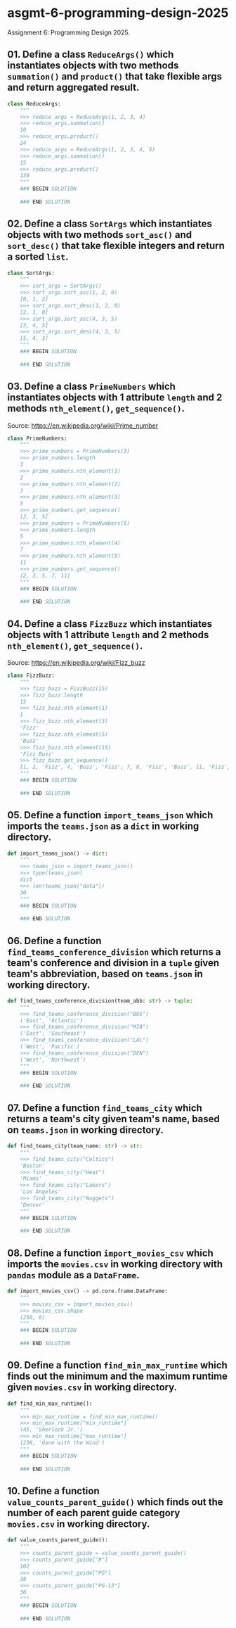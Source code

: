 # asgmt-6-programming-design-2025
Assignment 6: Programming Design 2025.

## 01. Define a class `ReduceArgs()` which instantiates objects with two methods `summation()` and `product()` that take flexible args and return aggregated result.

```python
class ReduceArgs:
    """
    >>> reduce_args = ReduceArgs(1, 2, 3, 4)
    >>> reduce_args.summation()
    10
    >>> reduce_args.product()
    24
    >>> reduce_args = ReduceArgs(1, 2, 3, 4, 5)
    >>> reduce_args.summation()
    15
    >>> reduce_args.product()
    120
    """
    ### BEGIN SOLUTION
    
    ### END SOLUTION
```

## 02. Define a class `SortArgs` which instantiates objects with two methods `sort_asc()` and `sort_desc()` that take flexible integers and return a sorted `list`.

```python
class SortArgs:
    """
    >>> sort_args = SortArgs()
    >>> sort_args.sort_asc(1, 2, 0)
    [0, 1, 2]
    >>> sort_args.sort_desc(1, 2, 0)
    [2, 1, 0]
    >>> sort_args.sort_asc(4, 3, 5)
    [3, 4, 5]
    >>> sort_args.sort_desc(4, 3, 5)
    [5, 4, 3]
    """
    ### BEGIN SOLUTION
    
    ### END SOLUTION
```

## 03. Define a class `PrimeNumbers` which instantiates objects with 1 attribute `length` and 2 methods `nth_element()`, `get_sequence()`.

Source: <https://en.wikipedia.org/wiki/Prime_number>

```python
class PrimeNumbers:
    """
    >>> prime_numbers = PrimeNumbers(3)
    >>> prime_numbers.length
    3
    >>> prime_numbers.nth_element(1)
    2
    >>> prime_numbers.nth_element(2)
    3
    >>> prime_numbers.nth_element(3)
    5
    >>> prime_numbers.get_sequence()
    [2, 3, 5]
    >>> prime_numbers = PrimeNumbers(5)
    >>> prime_numbers.length
    5
    >>> prime_numbers.nth_element(4)
    7
    >>> prime_numbers.nth_element(5)
    11
    >>> prime_numbers.get_sequence()
    [2, 3, 5, 7, 11]
    """
    ### BEGIN SOLUTION
    
    ### END SOLUTION
```

## 04. Define a class `FizzBuzz` which instantiates objects with 1 attribute `length` and 2 methods `nth_element()`, `get_sequence()`.

Source: <https://en.wikipedia.org/wiki/Fizz_buzz>

```python
class FizzBuzz:
    """
    >>> fizz_buzz = FizzBuzz(15)
    >>> fizz_buzz.length
    15
    >>> fizz_buzz.nth_element(1)
    1
    >>> fizz_buzz.nth_element(3)
    'Fizz'
    >>> fizz_buzz.nth_element(5)
    'Buzz'
    >>> fizz_buzz.nth_element(15)
    'Fizz Buzz'
    >>> fizz_buzz.get_sequence()
    [1, 2, 'Fizz', 4, 'Buzz', 'Fizz', 7, 8, 'Fizz', 'Buzz', 11, 'Fizz', 13, 14, 'Fizz Buzz']
    """
    ### BEGIN SOLUTION
    
    ### END SOLUTION
```

## 05. Define a function `import_teams_json` which imports the `teams.json` as a `dict` in working directory.

```python
def import_teams_json() -> dict:
    """
    >>> teams_json = import_teams_json()
    >>> type(teams_json)
    dict
    >>> len(teams_json["data"])
    30
    """
    ### BEGIN SOLUTION
    
    ### END SOLUTION
```

## 06. Define a function `find_teams_conference_division` which returns a team's conference and division in a `tuple` given team's abbreviation, based on `teams.json` in working directory.

```python
def find_teams_conference_division(team_abb: str) -> tuple:
    """
    >>> find_teams_conference_division("BOS")
    ('East', 'Atlantic')
    >>> find_teams_conference_division("MIA")
    ('East', 'Southeast')
    >>> find_teams_conference_division("LAL")
    ('West', 'Pacific')
    >>> find_teams_conference_division("DEN")
    ('West', 'Northwest')
    """
    ### BEGIN SOLUTION
    
    ### END SOLUTION
```

## 07. Define a function `find_teams_city` which returns a team's city given team's name, based on `teams.json` in working directory.

```python
def find_teams_city(team_name: str) -> str:
    """
    >>> find_teams_city("Celtics")
    'Boston'
    >>> find_teams_city("Heat")
    'Miami'
    >>> find_teams_city("Lakers")
    'Los Angeles'
    >>> find_teams_city("Nuggets")
    'Denver'
    """
    ### BEGIN SOLUTION
    
    ### END SOLUTION
```

## 08. Define a function `import_movies_csv` which imports the `movies.csv` in working directory with `pandas` module as a `DataFrame`.

```python
def import_movies_csv() -> pd.core.frame.DataFrame:
    """
    >>> movies_csv = import_movies_csv()
    >>> movies_csv.shape
    (250, 6)
    """
    ### BEGIN SOLUTION
    
    ### END SOLUTION
```

## 09. Define a function `find_min_max_runtime` which finds out the minimum and the maximum runtime given `movies.csv` in working directory.

```python
def find_min_max_runtime():
    """
    >>> min_max_runtime = find_min_max_runtime()
    >>> min_max_runtime["min_runtime"]
    (45, 'Sherlock Jr.')
    >>> min_max_runtime["max_runtime"]
    (238, 'Gone with the Wind')
    """
    ### BEGIN SOLUTION
    
    ### END SOLUTION
```

## 10. Define a function `value_counts_parent_guide()` which finds out the number of each parent guide category `movies.csv` in working directory.

```python
def value_counts_parent_guide():
    """
    >>> counts_parent_guide = value_counts_parent_guide()
    >>> counts_parent_guide["R"]
    102
    >>> counts_parent_guide["PG"]
    38
    >>> counts_parent_guide["PG-13"]
    36
    """
    ### BEGIN SOLUTION
    
    ### END SOLUTION
```